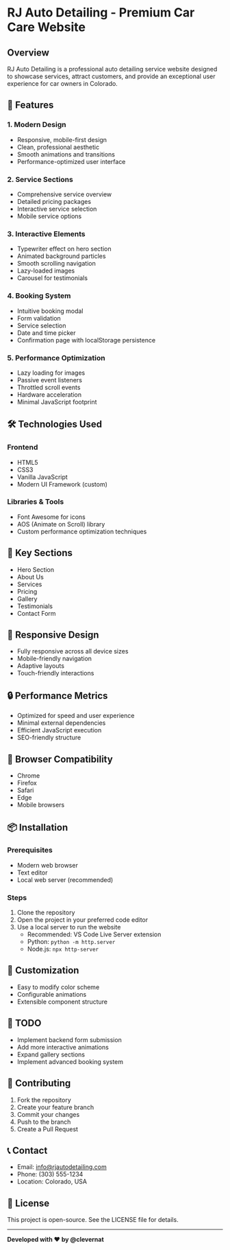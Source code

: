 # RJ Auto Detailing - Premium Car Care Website

## Overview
RJ Auto Detailing is a professional auto detailing service website designed to showcase services, attract customers, and provide an exceptional user experience for car owners in Colorado.

## 🚀 Features

### 1. Modern Design
- Responsive, mobile-first design
- Clean, professional aesthetic
- Smooth animations and transitions
- Performance-optimized user interface

### 2. Service Sections
- Comprehensive service overview
- Detailed pricing packages
- Interactive service selection
- Mobile service options

### 3. Interactive Elements
- Typewriter effect on hero section
- Animated background particles
- Smooth scrolling navigation
- Lazy-loaded images
- Carousel for testimonials

### 4. Booking System
- Intuitive booking modal
- Form validation
- Service selection
- Date and time picker
- Confirmation page with localStorage persistence

### 5. Performance Optimization
- Lazy loading for images
- Passive event listeners
- Throttled scroll events
- Hardware acceleration
- Minimal JavaScript footprint

## 🛠 Technologies Used

### Frontend
- HTML5
- CSS3
- Vanilla JavaScript
- Modern UI Framework (custom)

### Libraries & Tools
- Font Awesome for icons
- AOS (Animate on Scroll) library
- Custom performance optimization techniques

## 🌟 Key Sections
- Hero Section
- About Us
- Services
- Pricing
- Gallery
- Testimonials
- Contact Form

## 📱 Responsive Design
- Fully responsive across all device sizes
- Mobile-friendly navigation
- Adaptive layouts
- Touch-friendly interactions

## 🔒 Performance Metrics
- Optimized for speed and user experience
- Minimal external dependencies
- Efficient JavaScript execution
- SEO-friendly structure

## 🚧 Browser Compatibility
- Chrome
- Firefox
- Safari
- Edge
- Mobile browsers

## 📦 Installation

### Prerequisites
- Modern web browser
- Text editor
- Local web server (recommended)

### Steps
1. Clone the repository
2. Open the project in your preferred code editor
3. Use a local server to run the website
   - Recommended: VS Code Live Server extension
   - Python: `python -m http.server`
   - Node.js: `npx http-server`

## 🔧 Customization
- Easy to modify color scheme
- Configurable animations
- Extensible component structure

## 📝 TODO
- Implement backend form submission
- Add more interactive animations
- Expand gallery sections
- Implement advanced booking system

## 🤝 Contributing
1. Fork the repository
2. Create your feature branch
3. Commit your changes
4. Push to the branch
5. Create a Pull Request

## 📞 Contact
- Email: info@rjautodetailing.com
- Phone: (303) 555-1234
- Location: Colorado, USA

## 📄 License
This project is open-source. See the LICENSE file for details.

---

**Developed with ❤️ by @clevernat**